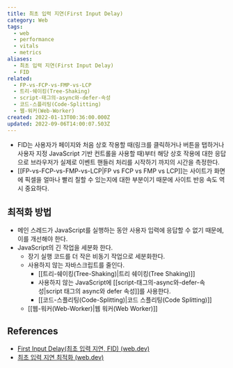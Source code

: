 ```yaml
---
title: 최초 입력 지연(First Input Delay)
category: Web
tags:
  - web
  - performance
  - vitals
  - metrics
aliases:
  - 최초 입력 지연(First Input Delay)
  - FID
related:
  - FP-vs-FCP-vs-FMP-vs-LCP
  - 트리-쉐이킹(Tree-Shaking)
  - script-태그의-async와-defer-속성
  - 코드-스플리팅(Code-Splitting)
  - 웹-워커(Web-Worker)
created: 2022-01-13T00:36:00.000Z
updated: 2022-09-06T14:00:07.503Z
---
```


- FID는 사용자가 페이지와 처음 상호 작용할 때(링크를 클릭하거나 버튼을 탭하거나 사용자 지정 JavaScript 기반 컨트롤을 사용할 때)부터 해당 상호 작용에 대한 응답으로 브라우저가 실제로 이벤트 핸들러 처리를 시작하기 까지의 시간을 측정한다.
- [[FP-vs-FCP-vs-FMP-vs-LCP|FP vs FCP vs FMP vs LCP]]는 사이트가 화면에 픽셀을 얼마나 빨리 칠할 수 있는지에 대한 부분이기 때문에 사이트 반응 속도 역시 중요하다.

## 최적화 방법

- 메인 스레드가 JavaScript를 실행하는 동안 사용자 입력에 응답할 수 없기 때문에, 이를 개선해야 한다.
- JavaScript의 긴 작업을 세분화 한다.
  - 장기 실행 코드를 더 작은 비동기 작업으로 세분화한다.
  - 사용하지 않는 자바스크립트를 줄인다.
    - [[트리-쉐이킹(Tree-Shaking)|트리 쉐이킹(Tree Shaking)]]
    - 사용하지 않는 JavaScript에 [[script-태그의-async와-defer-속성|script 태그의 async와 defer 속성]]를 사용한다.
    - [[코드-스플리팅(Code-Splitting)|코드 스플리팅(Code Splitting)]]
  - [[웹-워커(Web-Worker)|웹 워커(Web Worker)]]

## References

- [First Input Delay(최초 입력 지연, FID) (web.dev)](https://web.dev/fid/)
- [최초 입력 지연 최적화 (web.dev)](https://web.dev/optimize-fid/)
